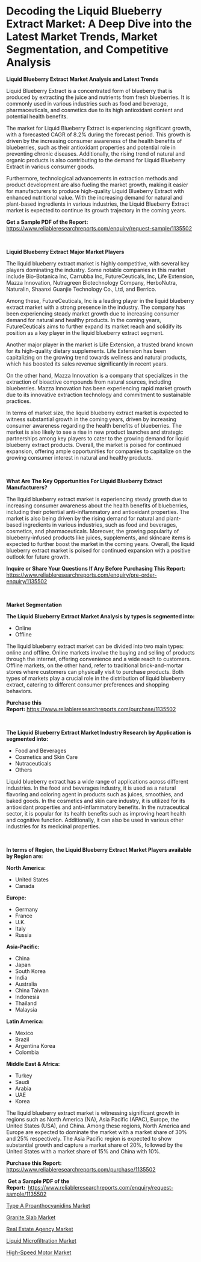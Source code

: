 <p><h1>Decoding the Liquid Blueberry Extract Market: A Deep Dive into the Latest Market Trends, Market Segmentation, and Competitive Analysis</h1></p><p><strong>Liquid Blueberry Extract Market Analysis and Latest Trends</strong></p>
<p><p>Liquid Blueberry Extract is a concentrated form of blueberry that is produced by extracting the juice and nutrients from fresh blueberries. It is commonly used in various industries such as food and beverage, pharmaceuticals, and cosmetics due to its high antioxidant content and potential health benefits.</p><p>The market for Liquid Blueberry Extract is experiencing significant growth, with a forecasted CAGR of 8.2% during the forecast period. This growth is driven by the increasing consumer awareness of the health benefits of blueberries, such as their antioxidant properties and potential role in preventing chronic diseases. Additionally, the rising trend of natural and organic products is also contributing to the demand for Liquid Blueberry Extract in various consumer goods.</p><p>Furthermore, technological advancements in extraction methods and product development are also fueling the market growth, making it easier for manufacturers to produce high-quality Liquid Blueberry Extract with enhanced nutritional value. With the increasing demand for natural and plant-based ingredients in various industries, the Liquid Blueberry Extract market is expected to continue its growth trajectory in the coming years.</p></p>
<p><strong>Get a Sample PDF of the Report:&nbsp;</strong> <a href="https://www.reliableresearchreports.com/enquiry/request-sample/1135502">https://www.reliableresearchreports.com/enquiry/request-sample/1135502</a></p>
<p>&nbsp;</p>
<p><strong>Liquid Blueberry Extract Major Market Players</strong></p>
<p><p>The liquid blueberry extract market is highly competitive, with several key players dominating the industry. Some notable companies in this market include Bio-Botanica Inc, Carrubba Inc, FutureCeuticals, Inc, Life Extension, Mazza Innovation, Nutragreen Biotechnology Company, HerboNutra, Naturalin, Shaanxi Guanjie Technology Co., Ltd, and Berrico.</p><p>Among these, FutureCeuticals, Inc is a leading player in the liquid blueberry extract market with a strong presence in the industry. The company has been experiencing steady market growth due to increasing consumer demand for natural and healthy products. In the coming years, FutureCeuticals aims to further expand its market reach and solidify its position as a key player in the liquid blueberry extract segment.</p><p>Another major player in the market is Life Extension, a trusted brand known for its high-quality dietary supplements. Life Extension has been capitalizing on the growing trend towards wellness and natural products, which has boosted its sales revenue significantly in recent years.</p><p>On the other hand, Mazza Innovation is a company that specializes in the extraction of bioactive compounds from natural sources, including blueberries. Mazza Innovation has been experiencing rapid market growth due to its innovative extraction technology and commitment to sustainable practices.</p><p>In terms of market size, the liquid blueberry extract market is expected to witness substantial growth in the coming years, driven by increasing consumer awareness regarding the health benefits of blueberries. The market is also likely to see a rise in new product launches and strategic partnerships among key players to cater to the growing demand for liquid blueberry extract products. Overall, the market is poised for continued expansion, offering ample opportunities for companies to capitalize on the growing consumer interest in natural and healthy products.</p></p>
<p>&nbsp;</p>
<p><strong>What Are The Key Opportunities For Liquid Blueberry Extract Manufacturers?</strong></p>
<p><p>The liquid blueberry extract market is experiencing steady growth due to increasing consumer awareness about the health benefits of blueberries, including their potential anti-inflammatory and antioxidant properties. The market is also being driven by the rising demand for natural and plant-based ingredients in various industries, such as food and beverages, cosmetics, and pharmaceuticals. Moreover, the growing popularity of blueberry-infused products like juices, supplements, and skincare items is expected to further boost the market in the coming years. Overall, the liquid blueberry extract market is poised for continued expansion with a positive outlook for future growth.</p></p>
<p><strong>Inquire or Share Your Questions If Any Before Purchasing This Report:</strong> <a href="https://www.reliableresearchreports.com/enquiry/pre-order-enquiry/1135502">https://www.reliableresearchreports.com/enquiry/pre-order-enquiry/1135502</a></p>
<p>&nbsp;</p>
<p><strong>Market Segmentation</strong></p>
<p><strong>The Liquid Blueberry Extract Market Analysis by types is segmented into:</strong></p>
<p><ul><li>Online</li><li>Offline</li></ul></p>
<p><p>The liquid blueberry extract market can be divided into two main types: online and offline. Online markets involve the buying and selling of products through the internet, offering convenience and a wide reach to customers. Offline markets, on the other hand, refer to traditional brick-and-mortar stores where customers can physically visit to purchase products. Both types of markets play a crucial role in the distribution of liquid blueberry extract, catering to different consumer preferences and shopping behaviors.</p></p>
<p><strong>Purchase this Report:&nbsp;</strong><a href="https://www.reliableresearchreports.com/purchase/1135502">https://www.reliableresearchreports.com/purchase/1135502</a></p>
<p>&nbsp;</p>
<p><strong>The Liquid Blueberry Extract Market Industry Research by Application is segmented into:</strong></p>
<p><ul><li>Food and Beverages</li><li>Cosmetics and Skin Care</li><li>Nutraceuticals</li><li>Others</li></ul></p>
<p><p>Liquid blueberry extract has a wide range of applications across different industries. In the food and beverages industry, it is used as a natural flavoring and coloring agent in products such as juices, smoothies, and baked goods. In the cosmetics and skin care industry, it is utilized for its antioxidant properties and anti-inflammatory benefits. In the nutraceutical sector, it is popular for its health benefits such as improving heart health and cognitive function. Additionally, it can also be used in various other industries for its medicinal properties.</p></p>
<p>&nbsp;</p>
<p><strong>In terms of Region, the Liquid Blueberry Extract Market Players available by Region are:</strong></p>
<p>
    <p> <strong> North America: </strong>
        <ul>
            <li>United States</li>
            <li>Canada</li>
        </ul>
        </p> 
    <p> <strong> Europe: </strong>
        <ul>
            <li>Germany</li>
            <li>France</li>
            <li>U.K.</li>
            <li>Italy</li>
            <li>Russia</li>
        </ul>
        </p> 
    <p> <strong> Asia-Pacific: </strong>
        <ul>
            <li>China</li>
            <li>Japan</li>
            <li>South Korea</li>
            <li>India</li>
            <li>Australia</li>
            <li>China Taiwan</li>
            <li>Indonesia</li>
            <li>Thailand</li>
            <li>Malaysia</li>
        </ul>
        </p> 
    <p> <strong> Latin America: </strong>
        <ul>
            <li>Mexico</li>
            <li>Brazil</li>
            <li>Argentina Korea</li>
            <li>Colombia</li>
        </ul>
        </p> 
    <p> <strong> Middle East & Africa: </strong>
        <ul>
            <li>Turkey</li>
            <li>Saudi</li>
            <li>Arabia</li>
            <li>UAE</li>
            <li>Korea</li>
        </ul>
    </p>
    </p>
<p><p>The liquid blueberry extract market is witnessing significant growth in regions such as North America (NA), Asia Pacific (APAC), Europe, the United States (USA), and China. Among these regions, North America and Europe are expected to dominate the market with a market share of 30% and 25% respectively. The Asia Pacific region is expected to show substantial growth and capture a market share of 20%, followed by the United States with a market share of 15% and China with 10%.</p></p>
<p><strong>Purchase this Report: </strong><a href="https://www.reliableresearchreports.com/purchase/1135502">https://www.reliableresearchreports.com/purchase/1135502</a></p>
<p>&nbsp;<strong>Get a Sample PDF of the Report:&nbsp;&nbsp;</strong><a href="https://www.reliableresearchreports.com/enquiry/request-sample/1135502">https://www.reliableresearchreports.com/enquiry/request-sample/1135502</a></p>
<p><strong></strong></p>
<p><p><a href="https://github.com/mancsybtousav/Market-Research-Report-List-1/blob/main/type-a-proanthocyanidins-market.md">Type A Proanthocyanidins Market</a></p><p><a href="https://github.com/josesg55/Market-Research-Report-List-1/blob/main/granite-slab-market.md">Granite Slab Market</a></p><p><a href="https://cedar-agate-3da.notion.site/Real-Estate-Agency-Market-Size-Global-Industry-Overview-Market-Segmentation-and-Forecast-2024-to--8c2112bc05b245d0b4dbe700c312a080">Real Estate Agency Market</a></p><p><a href="https://issuu.com/reportprime-2/docs/liquid-microfiltration-market-size-2030.pptx">Liquid Microfiltration Market</a></p><p><a href="https://issuu.com/reportprime-2/docs/high-speed-motor-market-size-2030.pptx">High-Speed Motor Market</a></p></p>